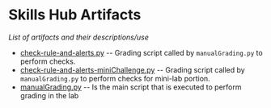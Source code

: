 # Skills Hub Artifacts
_List of artifacts and their descriptions/use_

 - [check-rule-and-alerts.py](./check-rule-and-alerts.py) -- Grading script called by `manualGrading.py` to perform checks. 
 - [check-rule-and-alerts-miniChallenge.py](./check-rule-and-alerts-miniChallenge.py) -- Grading script called by `manualGrading.py` to perform checks for mini-lab portion.
 - [manualGrading.py](./manualGrading.py) -- Is the main script that is executed to perform grading in the lab